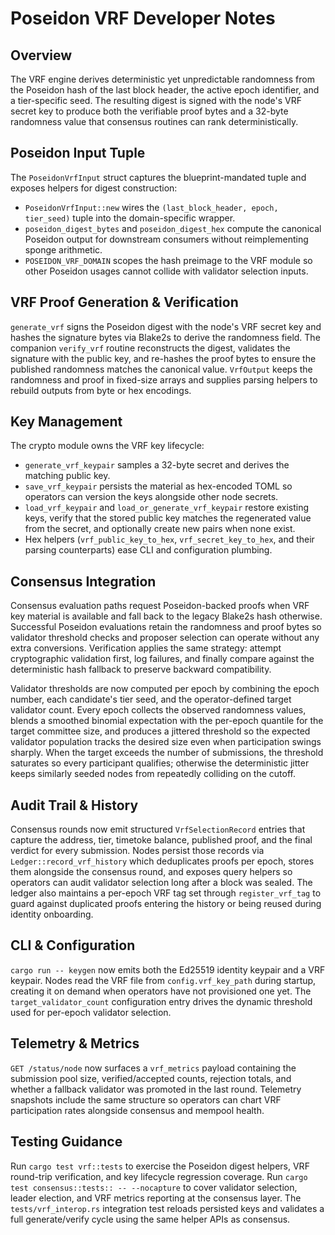 # Poseidon VRF Developer Notes

## Overview
The VRF engine derives deterministic yet unpredictable randomness from the
Poseidon hash of the last block header, the active epoch identifier, and a
tier-specific seed. The resulting digest is signed with the node's VRF secret
key to produce both the verifiable proof bytes and a 32-byte randomness value
that consensus routines can rank deterministically.

## Poseidon Input Tuple
The `PoseidonVrfInput` struct captures the blueprint-mandated tuple and exposes
helpers for digest construction:

- `PoseidonVrfInput::new` wires the `(last_block_header, epoch, tier_seed)`
  tuple into the domain-specific wrapper.
- `poseidon_digest_bytes` and `poseidon_digest_hex` compute the canonical
  Poseidon output for downstream consumers without reimplementing sponge
  arithmetic.
- `POSEIDON_VRF_DOMAIN` scopes the hash preimage to the VRF module so other
  Poseidon usages cannot collide with validator selection inputs.

## VRF Proof Generation & Verification
`generate_vrf` signs the Poseidon digest with the node's VRF secret key and
hashes the signature bytes via Blake2s to derive the randomness field. The
companion `verify_vrf` routine reconstructs the digest, validates the signature
with the public key, and re-hashes the proof bytes to ensure the published
randomness matches the canonical value. `VrfOutput` keeps the randomness and
proof in fixed-size arrays and supplies parsing helpers to rebuild outputs from
byte or hex encodings.

## Key Management
The crypto module owns the VRF key lifecycle:

- `generate_vrf_keypair` samples a 32-byte secret and derives the matching
  public key.
- `save_vrf_keypair` persists the material as hex-encoded TOML so operators can
  version the keys alongside other node secrets.
- `load_vrf_keypair` and `load_or_generate_vrf_keypair` restore existing keys,
  verify that the stored public key matches the regenerated value from the
  secret, and optionally create new pairs when none exist.
- Hex helpers (`vrf_public_key_to_hex`, `vrf_secret_key_to_hex`, and their
  parsing counterparts) ease CLI and configuration plumbing.

## Consensus Integration
Consensus evaluation paths request Poseidon-backed proofs when VRF key material
is available and fall back to the legacy Blake2s hash otherwise. Successful
Poseidon evaluations retain the randomness and proof bytes so validator
threshold checks and proposer selection can operate without any extra
conversions. Verification applies the same strategy: attempt cryptographic
validation first, log failures, and finally compare against the deterministic
hash fallback to preserve backward compatibility.

Validator thresholds are now computed per epoch by combining the epoch number,
each candidate's tier seed, and the operator-defined target validator count.
Every epoch collects the observed randomness values, blends a smoothed
binomial expectation with the per-epoch quantile for the target committee size,
and produces a jittered threshold so the expected validator population tracks
the desired size even when participation swings sharply. When the target
exceeds the number of submissions, the threshold saturates so every participant
qualifies; otherwise the deterministic jitter keeps similarly seeded nodes from
repeatedly colliding on the cutoff.

## Audit Trail & History
Consensus rounds now emit structured `VrfSelectionRecord` entries that capture
the address, tier, timetoke balance, published proof, and the final verdict for
every submission. Nodes persist those records via `Ledger::record_vrf_history`
which deduplicates proofs per epoch, stores them alongside the consensus
round, and exposes query helpers so operators can audit validator selection
long after a block was sealed. The ledger also maintains a per-epoch VRF tag
set through `register_vrf_tag` to guard against duplicated proofs entering the
history or being reused during identity onboarding.

## CLI & Configuration
`cargo run -- keygen` now emits both the Ed25519 identity keypair and a VRF
keypair. Nodes read the VRF file from `config.vrf_key_path` during startup,
creating it on demand when operators have not provisioned one yet. The
`target_validator_count` configuration entry drives the dynamic threshold used
for per-epoch validator selection.

## Telemetry & Metrics
`GET /status/node` now surfaces a `vrf_metrics` payload containing the submission
pool size, verified/accepted counts, rejection totals, and whether a fallback
validator was promoted in the last round. Telemetry snapshots include the same
structure so operators can chart VRF participation rates alongside consensus
and mempool health.

## Testing Guidance
Run `cargo test vrf::tests` to exercise the Poseidon digest helpers, VRF
round-trip verification, and key lifecycle regression coverage. Run
`cargo test consensus::tests:: -- --nocapture` to cover validator selection,
leader election, and VRF metrics reporting at the consensus layer. The
`tests/vrf_interop.rs` integration test reloads persisted keys and validates a
full generate/verify cycle using the same helper APIs as consensus.
